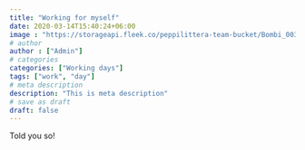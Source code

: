 ```yaml
---
title: "Working for myself"
date: 2020-03-14T15:40:24+06:00
image : "https://storageapi.fleek.co/peppilittera-team-bucket/Bombi_003b.jpeg"
# author
author : ["Admin"]
# categories
categories: ["Working days"]
tags: ["work", "day"]
# meta description
description: "This is meta description"
# save as draft
draft: false
---
```


Told you so!
